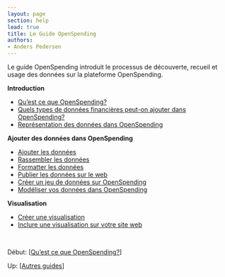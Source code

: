 ```yaml
---
layout: page
section: help
lead: true
title: Le Guide OpenSpending
authors:
- Anders Pedersen
---
```

Le guide OpenSpending introduit le processus de découverte, recueil et usage des données sur la plateforme OpenSpending.

<strong>Introduction</strong>

<ul>
<li><a href="./quest-ce-que-openspending/">Qu’est ce que OpenSpending?</a></li>
<li><a href="./quels-types-de-donnees-financieres-peut-on-ajouter-dans-openspending/">Quels types de données financières peut-on ajouter dans OpenSpending?</a></li>
<li><a href="./representation-des-donnees-dans-openspending/">Représentation des données dans OpenSpending</a></li>
</ul>
<strong>Ajouter des données dans OpenSpending</strong>

<ul>
<li><a href="./ajouter-des-donnees-dans-openspending/">Ajouter les données</a></li>
<li><a href="./rassembler-les-donnees/">Rassembler les données</a></li>
<li><a href="./formatter-les-donnees/">Formatter les données</a></li>
<li><a href="./publier-les-donnees-sur-le-web/">Publier les données sur le web</a></li>
<li><a href="./creer-un-jeu-de-donnees-sur-openspending/">Créer un jeu de données sur OpenSpending</a></li>
<li><a href="./modeliser-vos-donnees-dans-openspending/">Modéliser vos données dans OpenSpending</a></li>
</ul>
<strong> Visualisation</strong>

<ul>
<li><a href="./creer-une-visualisation/">Créer une visualisation</a></li>
<li><a href="./inclure-une-visualisation-sur-votre-site-web/">Inclure une visualisation sur votre site web</a></li>
</ul>
&nbsp;

Début: [<a href="./quest-ce-que-openspending/">Qu’est ce que OpenSpending?</a>]

Up: [<a href="../">Autres guides</a>]

&nbsp;

&nbsp;

